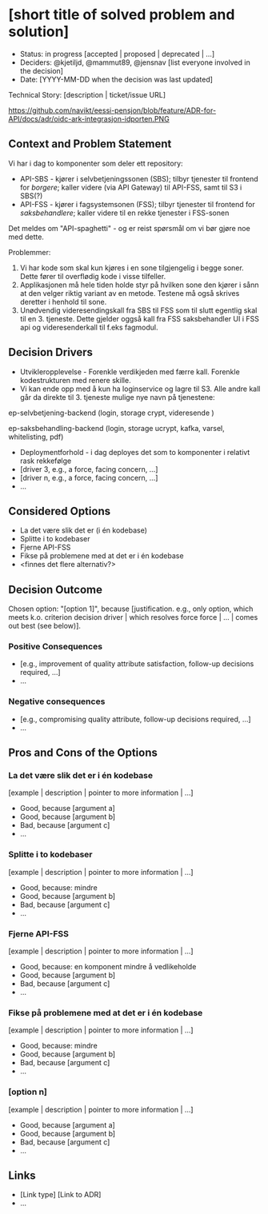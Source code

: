 # [short title of solved problem and solution]

* Status: in progress [accepted | proposed | deprecated | …]
* Deciders: @kjetiljd, @mammut89, @jensnav [list everyone involved in the decision]
* Date: [YYYY-MM-DD when the decision was last updated]

Technical Story: [description | ticket/issue URL] <!-- optional -->

https://github.com/navikt/eessi-pensjon/blob/feature/ADR-for-API/docs/adr/oidc-ark-integrasjon-idporten.PNG

## Context and Problem Statement

Vi har i dag to komponenter som deler ett repository:
* API-SBS - kjører i selvbetjeningssonen (SBS); tilbyr tjenester til frontend for _borgere_; kaller videre (via API Gateway) til API-FSS, samt til S3 i SBS(?)
* API-FSS - kjører i fagsystemsonen (FSS); tilbyr tjenester til frontend for _saksbehandlere_; kaller videre til en rekke tjenester i FSS-sonen

Det meldes om "API-spaghetti" - og er reist spørsmål om vi bør gjøre noe med dette.

Problemmer:
1.  Vi har kode som skal kun kjøres i en sone tilgjengelig i begge soner. Dette fører til overflødig kode i visse tilfeller.
2.  Applikasjonen må hele tiden holde styr på hvilken sone den kjører i sånn at den velger riktig variant av en metode. Testene må også skrives deretter i henhold til sone.
3.  Unødvendig videresendingskall fra SBS til FSS som til slutt egentlig skal til en 3. tjeneste. Dette gjelder oggså kall fra FSS   saksbehandler UI i FSS api og videresenderkall til f.eks fagmodul.

## Decision Drivers

* Utvikleropplevelse - Forenkle verdikjeden med færre kall. Forenkle kodestrukturen med renere skille. 
* Vi kan ende opp med å kun ha loginservice og lagre til S3. Alle andre kall går da direkte til 3. tjeneste 
mulige nye navn på tjenestene: 

ep-selvbetjening-backend  (login, storage crypt, videresende )

ep-saksbehandling-backend (login, storage ucrypt, kafka, varsel, whitelisting, pdf)


* Deploymentforhold - i dag deployes det som to komponenter i relativt rask rekkefølge
* [driver 3, e.g., a force, facing concern, …]
* [driver n, e.g., a force, facing concern, …]
* … <!-- numbers of drivers can vary -->

## Considered Options

* La det være slik det er (i én kodebase)
* Splitte i to kodebaser
* Fjerne API-FSS
* Fikse på problemene med at det er i én kodebase
* <finnes det flere alternativ?>

## Decision Outcome

Chosen option: "[option 1]", because [justification. e.g., only option, which meets k.o. criterion decision driver | which resolves force force | … | comes out best (see below)].

### Positive Consequences

* [e.g., improvement of quality attribute satisfaction, follow-up decisions required, …]
* …

### Negative consequences

* [e.g., compromising quality attribute, follow-up decisions required, …]
* …

## Pros and Cons of the Options <!-- optional -->

### La det være slik det er i én kodebase

[example | description | pointer to more information | …] <!-- optional -->

* Good, because [argument a]
* Good, because [argument b]
* Bad, because [argument c]
* … <!-- numbers of pros and cons can vary -->

### Splitte i to kodebaser

[example | description | pointer to more information | …] <!-- optional -->

* Good, because: mindre <spaghetti>
* Good, because [argument b]
* Bad, because [argument c]
* … <!-- numbers of pros and cons can vary -->

### Fjerne API-FSS

[example | description | pointer to more information | …] <!-- optional -->

* Good, because: en komponent mindre å vedlikeholde
* Good, because [argument b]
* Bad, because [argument c]
* … <!-- numbers of pros and cons can vary -->

### Fikse på problemene med at det er i én kodebase

[example | description | pointer to more information | …] <!-- optional -->

* Good, because: mindre <spaghetti>
* Good, because [argument b]
* Bad, because [argument c]
* … <!-- numbers of pros and cons can vary -->

### [option n]

[example | description | pointer to more information | …] <!-- optional -->

* Good, because [argument a]
* Good, because [argument b]
* Bad, because [argument c]
* … <!-- numbers of pros and cons can vary -->

## Links <!-- optional -->

* [Link type] [Link to ADR] <!-- example: Refined by [ADR-0005](0005-example.md) -->
* … <!-- numbers of links can vary -->
